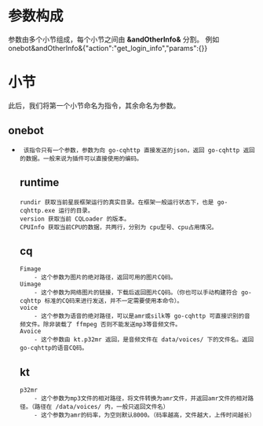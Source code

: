 # 参数构成
  参数由多个小节组成，每个小节之间由 __&andOtherInfo&__ 分割。
  例如 onebot&andOtherInfo&{"action":"get_login_info","params":{}}
# 小节
  此后，我们将第一个小节命名为指令，其余命名为参数。
  ## onebot
-      该指令只有一个参数，参数为向 go-cqhttp 直接发送的json，返回 go-cqhttp 返回的数据。一般来说为插件可以直接使用的编码。
  ## runtime
      rundir 获取当前星辰框架运行的真实目录。在框架一般运行状态下，也是 go-cqhttp.exe 运行的目录。
      version 获取当前 CQLoader 的版本。
      CPUInfo 获取当前CPU的数据，共两行，分别为 cpu型号、cpu占用情况。
  ## cq
      Fimage
          - 这个参数为图片的绝对路径，返回可用的图片CQ码。
      Uimage
          - 这个参数为网络图片的链接，下载后返回图片CQ码。（你也可以手动构建符合 go-cqhttp 标准的CQ码来进行发送，并不一定需要使用本命令）。
      voice
          - 这个参数为语音的绝对路径，可以是amr或silk等 go-cqhttp 可直接识别的音频文件。除非装载了 ffmpeg 否则不能发送mp3等音频文件。
      Avoice
          - 这个参数由 kt.p32mr 返回，是音频文件在 data/voices/ 下的文件名。返回go-cqhttp的语音CQ码。
  ## kt
      p32mr
          - 这个参数为mp3文件的相对路径，将文件转换为amr文件，并返回amr文件的相对路径。（路径在 /data/voices/ 内，一般只返回文件名）
          - 这个参数为amr的码率，为空则默认8000。（码率越高，文件越大，上传时间越长）
      
